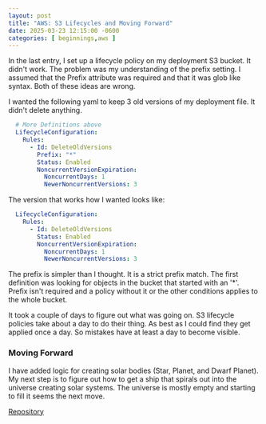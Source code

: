 ```yaml
---
layout: post
title: "AWS: S3 Lifecycles and Moving Forward"
date: 2025-03-23 12:15:00 -0600
categories: [ beginnings,aws ]
---
```


In the last entry, I set up a lifecycle policy on my deployment S3 bucket.
It didn't work. The problem was my understanding of the prefix setting. I assumed
that the Prefix attribute was required and that it was glob like syntax. Both of these
ideas are wrong.

I wanted the following yaml to keep 3 old versions of my deployment file. It didn't delete anything.

```yaml
  # More Definitions above 
  LifecycleConfiguration:
    Rules:
      - Id: DeleteOldVersions
        Prefix: "*"
        Status: Enabled
        NoncurrentVersionExpiration:
          NoncurrentDays: 1
          NewerNoncurrentVersions: 3
```

The version that works how I wanted looks like:

```yaml
  LifecycleConfiguration:
    Rules:
      - Id: DeleteOldVersions
        Status: Enabled
        NoncurrentVersionExpiration:
          NoncurrentDays: 1
          NewerNoncurrentVersions: 3
```

The prefix is simpler than I thought. It is a strict prefix match.
The first definition was looking for objects in the bucket that started with an '*'.
Prefix isn't required and a policy without it or the other conditions applies to the whole bucket.

It took a couple of days to figure out what was going on. S3 lifecycle policies take about a day to do their thing. As best as I could find
they get applied once a day. So mistakes have at least a day to become visible.

### Moving Forward
I have added logic for creating solar bodies (Star, Planet, and Dwarf Planet).  My next step is to figure out how to get a ship 
that spirals out into the universe creating solar systems. The universe is mostly empty and starting to fill it seems the next move.

[Repository](https://github.com/tomakeitgo/world)

